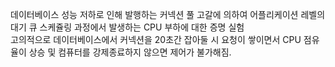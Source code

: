 데이터베이스 성능 저하로 인해 발행하는 커넥션 풀 고갈에 의하여 어플리케이션 레벨의 대기 큐 스케쥴링 과정에서 발생하는 CPU 부하에 대한 증명 실험 <br/>
고의적으로 데이터베이스에서 커넥션을 20초간 잡아둘 시 요청이 쌓이면서 CPU 점유율이 상승 및 컴퓨터를 강제종료하지 않으면 제어가 불가해짐.
